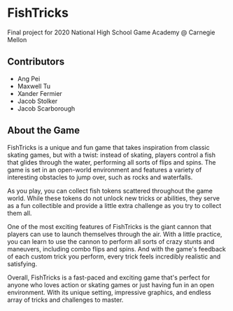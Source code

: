 # FishTricks
Final project for 2020 National High School Game Academy @ Carnegie Mellon

## Contributors
* Ang Pei
* Maxwell Tu
* Xander Fermier
* Jacob Stolker
* Jacob Scarborough

## About the Game

FishTricks is a unique and fun game that takes inspiration from classic skating games, but with a twist: instead of skating, players control a fish that glides through the water, performing all sorts of flips and spins. The game is set in an open-world environment and features a variety of interesting obstacles to jump over, such as rocks and waterfalls.

As you play, you can collect fish tokens scattered throughout the game world. While these tokens do not unlock new tricks or abilities, they serve as a fun collectible and provide a little extra challenge as you try to collect them all.

One of the most exciting features of FishTricks is the giant cannon that players can use to launch themselves through the air. With a little practice, you can learn to use the cannon to perform all sorts of crazy stunts and maneuvers, including combo flips and spins. And with the game's feedback of each custom trick you perform, every trick feels incredibly realistic and satisfying.

Overall, FishTricks is a fast-paced and exciting game that's perfect for anyone who loves action or skating games or just having fun in an open environment. With its unique setting, impressive graphics, and endless array of tricks and challenges to master.


